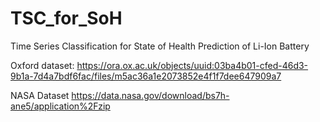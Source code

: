 # TSC_for_SoH
Time Series Classification for State of Health Prediction of Li-Ion Battery

Oxford dataset:
https://ora.ox.ac.uk/objects/uuid:03ba4b01-cfed-46d3-9b1a-7d4a7bdf6fac/files/m5ac36a1e2073852e4f1f7dee647909a7

NASA Dataset
https://data.nasa.gov/download/bs7h-ane5/application%2Fzip


